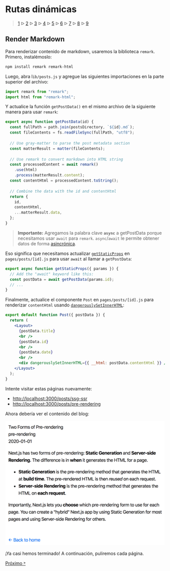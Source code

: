 # Rutas dinámicas

> [1](./1.md) &#5125; [2](./2.md) &#5125; [3](./3.md) &#5125; [4](./4.md) &#5125; [5](./5.md) &#5125; [6](./6.md) &#5125; [7](./7.md) &#5125; [8](./8.md) &#5125; [9](./9.md)

## Render Markdown

Para renderizar contenido de markdown, usaremos la biblioteca `remark`. Primero, instalémoslo:

```sh
npm install remark remark-html
```

Luego, abra l`ib/posts.js` y agregue las siguientes importaciones en la parte superior del archivo:

```jsx
import remark from "remark";
import html from "remark-html";
```

Y actualice la función `getPostData()` en el mismo archivo de la siguiente manera para usar `remark`:

```jsx
export async function getPostData(id) {
  const fullPath = path.join(postsDirectory, `${id}.md`);
  const fileContents = fs.readFileSync(fullPath, "utf8");

  // Use gray-matter to parse the post metadata section
  const matterResult = matter(fileContents);

  // Use remark to convert markdown into HTML string
  const processedContent = await remark()
    .use(html)
    .process(matterResult.content);
  const contentHtml = processedContent.toString();

  // Combine the data with the id and contentHtml
  return {
    id,
    contentHtml,
    ...matterResult.data,
  };
}
```

> **Importante:** Agregamos la palabra clave **`async`** a getPostData porque necesitamos usar `await` para `remark`. `async`/`await` le permite obtener datos de forma [asincrónica](https://developer.mozilla.org/en-US/docs/Web/JavaScript/Reference/Statements/async_function).

Eso significa que necesitamos actualizar [`getStaticProps`](https://nextjs.org/docs/basic-features/data-fetching#getstaticprops-static-generation) en `pages/posts/[id].js` para usar `await` al llamar a `getPostData`:

```js
export async function getStaticProps({ params }) {
  // Add the "await" keyword like this:
  const postData = await getPostData(params.id);
  // ...
}
```

Finalmente, actualice el componente `Post` en `pages/posts/[id].js` para renderizar `contentHtml` usando [`dangerouslySetInnerHTML`](https://reactjs.org/docs/dom-elements.html#dangerouslysetinnerhtml):

```jsx
export default function Post({ postData }) {
  return (
    <Layout>
      {postData.title}
      <br />
      {postData.id}
      <br />
      {postData.date}
      <br />
      <div dangerouslySetInnerHTML={{ __html: postData.contentHtml }} />
    </Layout>
  );
}
```

Intente visitar estas páginas nuevamente:

- <http://localhost:3000/posts/ssg-ssr>
- <http://localhost:3000/posts/pre-rendering>

Ahora debería ver el contenido del blog:

![](./images/markdown.png)

¡Ya casi hemos terminado! A continuación, puliremos cada página.

[Próximo &#707;](./7.md)
